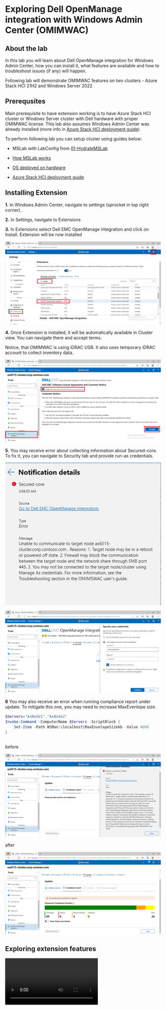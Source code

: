 # Exploring Dell OpenManage integration with Windows Admin Center (OMIMWAC)

## About the lab

In this lab you will learn about Dell OpenManage integration for Windows Admin Center, how you can install it, what features are available and how to troubleshoot issues (if any) will happen.

Following lab will demonstrate OMIMWAC features on two clusters - Azure Stack HCI 21H2 and Windows Server 2022

## Prerequsites

Main prerequisite to have extension working is to have Azure Stack HCI cluster or Windows Server cluster with Dell hardware with proper OMIMWAC license. This lab also assumes Windows Admin Center was already installed (more info in [Azure Stack HCI deployment guide](lab-guides/02-DeployAzureStackHCICluster-PowerShell/readme.md))

To perform following lab you can setup cluster using guides below:

* MSLab with LabConfig from [01-HydrateMSLab](admin-guides/01-HydrateMSLab/readme.md)

* [How MSLab works](admin-guides/02-WorkingWithMSLab/readme.md)

* [OS deployed on hardware](admin-guides/03-DeployPhysicalServersWithMSLab/readme.md)

* [Azure Stack HCI deployment guide](lab-guides/02-DeployAzureStackHCICluster-PowerShell/readme.md)


## Installing Extension

**1.** In Windows Admin Center, navigate to settings (sprocket in top right corner).

**2.** In Settings, navigate to Extensions

**3.** In Extensions select Dell EMC OpenManage Integration and click on Install. Extension will be now installed

![](./media/wac01.png)

**4.** Once Extension is installed, it will be automatically available in Cluster view. You can navigate there and accept terms. 

Notice, that OMIMWAC is using iDRAC USB. It also uses temporary iDRAC account to collect inventory data.

![](./media/wac02.png)

**5.** You may receive error about collecting information about Secured-core. To fix it, you can navigate to Security tab and provide run-as credentials.

![](./media/wac03.png)

![](./media/wac04.png)


**6** You may also receive an error when running compliance report under update. To mitigate this one, you may need to increase MaxEvenlope size.

```PowerShell
$Servers="AxNode1","AxNode2"
Invoke-Command -ComputerName $Servers -ScriptBlock {
    Set-Item -Path WSMan:\localhost\MaxEnvelopeSizekb -Value 4096
}
 
```

before

![](./media/wac05.png)

after

![](./media/wac06.png)


## Exploring extension features

![](./media/OpenManageIntegrationDemo.mp4)